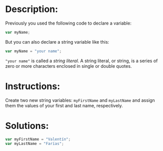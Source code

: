 # Description:

Previously you used the following code to declare a variable:

```js
var myName;
```

But you can also declare a string variable like this:

```js
var myName = "your name";
```

`"your name"` is called a <dfn>string</dfn> <dfn>literal</dfn>. A string literal, or string, is a series of zero or more characters enclosed in single or double quotes.

# Instructions:

Create two new string variables: `myFirstName` and `myLastName` and assign them the values of your first and last name, respectively.

# Solutions:

```js
var myFirstName = "Valentín";
var myLastName = "Farías";
```
